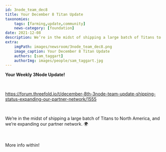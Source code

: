```yaml
---
id: 3node_team_dec8
title: Your December 8 Titan Update
taxonomies:
    tags: [farming,update,community]
    news-category: [foundation]
date: 2021-12-08
description: We’re in the midst of shipping a large batch of Titans to North America, and we’re expanding our partner network.
extra:
    imgPath: images/newsroom/3node_team_dec8.png
    image_caption: Your December 8 Titan Update
    authors: [sam_taggart]
    authorImg: images/people/sam_taggart.jpg
---
```


**Your Weekly 3Node Update!**

<br/>

https://forum.threefold.io/t/december-8th-3node-team-update-shipping-status-expanding-our-partner-network/1555

<br/>

We’re in the midst of shipping a large batch of Titans to North America, and we’re expanding our partner network. 🌍

<br/>

More info within!